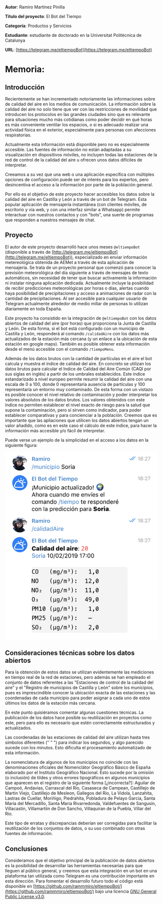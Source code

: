 **Autor**: Ramiro Martínez Pinilla

**Título del proyecto**: El Bot del Tiempo

**Categoría**: Productos y Servicios

**Estudiante**: estudiante de doctorado en la Universitat Politècnica de Catalunya

**URL**: [https://telegram.me/eltiempoBot](https://telegram.me/eltiempoBot)

# Memoria:

## Introducción

Recientemente se han incrementado notoriamente las informaciones sobre de calidad del aire en los medios de comunicación. La información sobre la calidad del aire no solo tiene que ver con las restricciones de movilidad que introducen los protocolos en las grandes ciudades sino que es relevante para situaciones mucho más cotidianas como poder decidir en qué horas es más conveniente ventilar los espacios, o si es adecuado realizar una actividad física en el exterior, especialmente para personas con afecciones respiratorias.

Actualmente esta información está disponible pero no es especialmente accesible. Las fuentes de información no están adaptadas a su visualización en dispositivos móviles, no incluyen todas las estaciones de la red de control de la calidad del aire u ofrecen unos datos difíciles de interpretar.

Creeamos a su vez que una web o una aplicación específica con múltiples opciones de configuración puede ser de interés para los expertos, pero desincentiva el acceso a la información por parte de la población general.

Por ello es el objetivo de este proyecto hacer accesibles los datos sobre la calidad del aire en Castilla y León a través de un bot de Telegram. Esta popular aplicación de mensajería instantánea (con clientes móviles, de escritorio y vía web, y con una interfaz similar a Whatsapp) permite interactuar con nuestros contactos y con "bots", una suerte de programas que responden a nuestros mensajes de chat.

## Proyecto

El autor de este proyecto desarrolló hace unos meses `@eltiempoBot` (disponible a través de [http://telegram.me/eltiempoBot](http://telegram.me/eltiempoBot)), especializado en enviar información metereológica obtenida de AEMet a través de esta aplicación de mensajería. Se trata de un proyecto personal que comenzó para conocer la previsión meteorológica del dia siguiente a través de mensajes de texto automáticos, sin necesidad de tener que buscar activamente la información ni instalar ninguna aplicación dedicada. Actualmente incluye la posibilidad de recibir predicciones meteorológicas por horas o días, alertas cuando haya posibilidad de precipitaciones y acceso a animaciones de radar con la cantidad de precipitaciones. Al ser accesible para cualquier usuario de Telegram actualmente alrededor de medio millar de personas lo utilizan diariamente en toda España.

Este proyecto ha consistido en la integración de `@eltiempoBot` con los datos abiertos de calidad del aire (por horas) que proporciona la Junta de Castilla y León. De esta forma, si el bot está configurado con un municipio de Castilla y León, responderá al comando `/calidadAire` con los datos más actualizados de la estación más cercana (y un enlace a la ubicación de esta estación en google maps). También es posible obtener esta información desde el menú accesible con el comando `/tiempoMenu`.

Además de los datos brutos con la cantidad de partículas en el aire el bot calcula y muestra el índice de calidad del aire. En concreto se utilizan los datos brutos para calcular el Indice de Calidad del Aire Común (CAQI por sus siglas en inglés) a partir de los umbrales establecidos. Este índice estandarizado a nivel europeo permite resumir la calidad del aire con una escala de 0 a 100, donde 0 representaría ausencia de partículas y 100 representaría un entorno muy contaminado. De esta forma con un vistazo es posible conocer el nivel relativo de contaminación y poder interpretar los valores absolutos de los datos brutos. Los valores obtenidos con este índice no permiten establecer el nivel exacto de riesgo para la salud que supone la contaminación, pero sí sirven como indicador, para poder establecer comparativas y para concienciar a la población. Creemos que es importante que las apliaciones que utilicen los datos abiertos tengan un valor añadido, como es en este caso el cálculo de este índice, para hacer la información más accesible y/o fácil de interpretar.

Puede verse un ejemplo de la simplicidad en el acceso a los datos en la siguiente figura:

![ejemplo calidad aire](https://github.com/rammmiro/eltiempoBot/raw/master/calidad%20del%20aire/calidadAire.png "calidad del aire en Soria")

## Consideraciones técnicas sobre los datos abiertos

Para la obtención de estos datos se utilizan evidentemente las mediciones en tiempo real de la red de estaciones, pero además se han empleado el conjunto de datos referentes a las "Estaciones de control de la calidad del aire" y el "Registro de municipios de Castilla y León" sobre los municipios, pues es imprescindible conocer la ubicación exacta de las estaciones y las coordenadas de cada municipio para poder asignar a cada uno de estos últimos los datos de la estación más cercana.

En este punto quisiéramos comentar algunas cuestiones técnicas. La publicación de los datos hace posible su reutilización en proyectos como este, pero para ello es necesario que estén correctamente estructurados y actualizados.

Las coordenadas de las estaciones de calidad del aire utilizan hasta tres símbolos diferentes (’’ ” ") para indicar los segundos, y algo parecido sucede con los minutos. Esto dificulta el procesamiento automatizado de esta información.

La nomenclatura de algunos de los municipios no coincide con las denominaciones oficiales del Nomenclátor Geográfico Básico de España elaborado por el Instituto Geográfico Nacional. Esto sucede por la omisión (o inclusión) de tildes y otros errores tipográficos en algunos municipios que aparecen en el registro de la siguiente forma [¿incorrecta?]: Aguilar de Campoó, Andavias, Carrascal del Rio, Casaseca de Campean, Castillejo de Martin Viejo, Castillejo de Mesleon, Gallegos del Rio, La Vidola, Lanzahita, Lastras de Cuellar, Moriñigo, Piedrahita, Pobladura de Pelayo Garcia, Santa Maria del Mercadillo, Santa Maria Rivarredonda, Valdefuentes de Sangusin, Villacastin, Villamartíin de Don Sancho, Villaquiran de la Puebla, Villar del Rio.

Este tipo de erratas y discrepancias deberían ser corregidas para facilitar la reutilización de los conjuntos de datos, o su uso combinado con otras fuentes de información.

## Conclusiones

Consideramos que el objetivo principal de la publicación de datos abiertos es la posibilidad de desarrollar las herramientas necesarias para que lleguen al público general, y creemos que esta integración en un bot en una plataforma tan utilizada como Telegram es una contribución importante en esta dirección. Para fomentar el desarrollo futuro todo el código está disponible en [https://github.com/rammmiro/eltiempoBot/](https://github.com/rammmiro/eltiempoBot/) bajo una licencia [GNU General Public License v3.0](https://github.com/rammmiro/eltiempoBot/blob/master/LICENSE).
